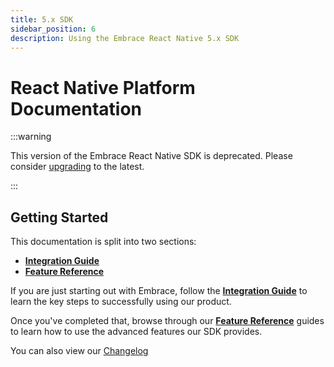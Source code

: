 ```yaml
---
title: 5.x SDK
sidebar_position: 6
description: Using the Embrace React Native 5.x SDK
---
```


# React Native Platform Documentation

:::warning

This version of the Embrace React Native SDK is deprecated. Please consider [upgrading](/react-native/upgrading/) to
the latest.

:::

## Getting Started

This documentation is split into two sections:

- [**Integration Guide**](/react-native/5x/integration/)
- [**Feature Reference**](/react-native/5x/features/)

If you are just starting out with Embrace, follow the [**Integration Guide**](/react-native/5x/integration/) to learn
the key steps to successfully using our product.

Once you've completed that, browse through our [**Feature Reference**](/react-native/5x/features/) guides to learn how
to use the advanced features our SDK provides.

You can also view our [Changelog](/react-native/changelog/)
